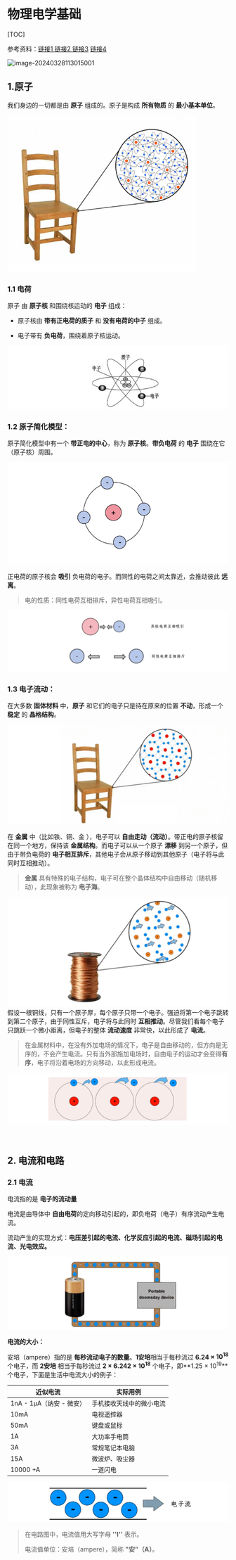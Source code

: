 # 物理电学基础

[TOC]



参考资料：[链接1 ](https://www.toutiao.com/article/6912292752080421388/?wid=1711522028477)  [链接2 ](https://www.edrawsoft.cn/mindmaster/dianxuedianli/) [链接3](http://www.360doc.com/content/16/1008/14/26166517_596673308.shtml)  [链接4](https://ihep.cas.cn/kxcb/khsl/201709/t20170921_4863078.html) 

![image-20240328113015001](C:\Users\zjh\AppData\Roaming\Typora\typora-user-images\image-20240328113015001.png)



## 1.原子

我们身边的一切都是由 **原子** 组成的。原子是构成 **所有物质** 的 **最小基本单位**。

![image-20240402110433801](https://raw.githubusercontent.com/zjh-jixiaolin/map_strong/main/202404021110135.png)

### 1.1 电荷

原子 由 **原子核** 和围绕核运动的 **电子** 组成：

- 原子核由 **带有正电荷的质子** 和 **没有电荷的中子** 组成。

- 电子带有 **负电荷**，围绕着原子核运动。

![image-20240402113827024](https://raw.githubusercontent.com/zjh-jixiaolin/map_strong/main/202404021344018.png)

### 1.2 原子简化模型：

原子简化模型中有一个 **带正电的中心**，称为 **原子核**。**带负电荷** 的 **电子** 围绕在它（原子核）周围。

![image-20240402181323478](https://raw.githubusercontent.com/zjh-jixiaolin/map_strong/main/202404021821552.png)

正电荷的原子核会 **吸引** 负电荷的电子。而同性的电荷之间太靠近，会推动彼此 **远离**。

>电的性质：同性电荷互相排斥，异性电荷互相吸引。

![image-20240406215606904](https://raw.githubusercontent.com/zjh-jixiaolin/map_strong/main/202404062157720.png)

### 1.3 电子流动：

在大多数  **固体材料** 中，**原子** 和它们的电子只是待在原来的位置 **不动**，形成一个 **稳定** 的 **晶格结构**。

![image-20240406215924932](https://raw.githubusercontent.com/zjh-jixiaolin/map_strong/main/202404062309389.png)

在 **金属** 中（比如铁、铜、金 ），电子可以 **自由走动（流动）**。带正电的原子核留在同一个地方，保持该 **金属结构**。而电子可以从一个原子 **漂移** 到另一个原子，但由于带负电荷的 **电子相互排斥**，其他电子会从原子移动到其他原子（电子将与此同时互相推动）。

>**金属** 具有特殊的电子结构，电子可在整个晶体结构中自由移动（随机移动），此现象被称为 **电子海**。

![image-20240406220118469](https://raw.githubusercontent.com/zjh-jixiaolin/map_strong/main/202404062309095.png)假设一根铜线，只有一个原子厚，每个原子只带一个电子。强迫将第一个电子跳转到第二个原子，由于同性互斥，电子将与此同时 **互相推动**。尽管我们看每个电子只跳跃一个微小距离，但电子的整体 **流动速度** 非常快，以此形成了 **电流**。

>在金属材料中，在没有外加电场的情况下，电子是自由移动的，但方向是无序的，不会产生电流。只有当外部施加电场时，自由电子的运动才会变得**有序**，电子将沿着电场的方向移动，以此形成电流。

![image-20240406224027582](https://raw.githubusercontent.com/zjh-jixiaolin/map_strong/main/202404062309230.png)

<br />





## 2. 电流和电路

### 2.1 电流

电流指的是 **电子的流动量**

电流是由导体中 **自由电荷**的定向移动引起的，即负电荷（电子）有序流动产生电流。

流动产生的实现方式：**电压差引起的电流、化学反应引起的电流、磁场引起的电流、光电效应。**

![image-20240406230935733](https://raw.githubusercontent.com/zjh-jixiaolin/map_strong/main/202404062309146.png)

**电流的大小：**

安培（ampere）指的是 **每秒流动电子的数量**。**1安培**相当于每秒流过 **6.24 × $10^{18}$** 个电子，而 **2安培** 相当于每秒流过 **2 × 6.242 × $10^{18}$** 个电子，即**1.25 × $10^{19}$**个电子，下面是生活中电流大小的例子：

| 近似电流                 | 实际用例                 |
| ------------------------ | ------------------------ |
| 1nA - 1μA（纳安 - 微安） | 手机接收天线中的微小电流 |
| 10mA                     | 电视遥控器               |
| 50mA                     | 键盘或鼠标               |
| 1A                       | 大功率手电筒             |
| 3A                       | 常规笔记本电脑           |
| 15A                      | 微波炉、吸尘器           |
| 10000 +A                 | 一道闪电                 |

![image-20240406231114785](https://raw.githubusercontent.com/zjh-jixiaolin/map_strong/main/202404062350868.png)



>在电路图中，电流值用大写字母 **''I''** 表示。
>
>电流值单位：安培（ampere），简称 **"安"（A）**。



